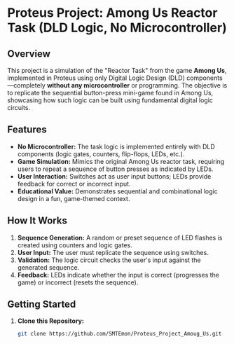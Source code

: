 # Proteus Project: Among Us Reactor Task (DLD Logic, No Microcontroller)

## Overview

This project is a simulation of the "Reactor Task" from the game **Among Us**, implemented in Proteus using only Digital Logic Design (DLD) components—completely **without any microcontroller** or programming. The objective is to replicate the sequential button-press mini-game found in Among Us, showcasing how such logic can be built using fundamental digital logic circuits.

## Features

- **No Microcontroller:** The task logic is implemented entirely with DLD components (logic gates, counters, flip-flops, LEDs, etc.).
- **Game Simulation:** Mimics the original Among Us reactor task, requiring users to repeat a sequence of button presses as indicated by LEDs.
- **User Interaction:** Switches act as user input buttons; LEDs provide feedback for correct or incorrect input.
- **Educational Value:** Demonstrates sequential and combinational logic design in a fun, game-themed context.

## How It Works

1. **Sequence Generation:** A random or preset sequence of LED flashes is created using counters and logic gates.
2. **User Input:** The user must replicate the sequence using switches.
3. **Validation:** The logic circuit checks the user's input against the generated sequence.
4. **Feedback:** LEDs indicate whether the input is correct (progresses the game) or incorrect (resets the sequence).

## Getting Started

1. **Clone this Repository:**
   ```bash
   git clone https://github.com/SMTEmon/Proteus_Project_Amoug_Us.git
